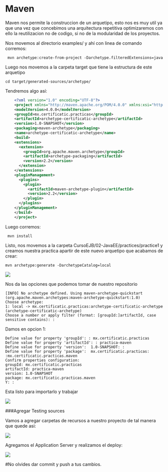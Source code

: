 # Maven 

Maven nos permite la construccion de un arquetipo, esto nos es muy util ya que una vez que concebimos una arquitectura
repetitiva optimizaremos con ello la reutilizacion no de codigo, si no de la modularidad de los proyectos.



Nos movemos al directorio examples/ y ahí con linea de comando corremos:

     mvn archetype:create-from-project -Darchetype.filteredExtensions=java

Luego nos movemos a la carpeta target que tiene la estructura de este arquetipo

    cd target/generated-sources/archetype/

Tendremos algo así:

```xml
    <?xml version="1.0" encoding="UTF-8"?>
    <project xmlns="http://maven.apache.org/POM/4.0.0" xmlns:xsi="http://www.w3.org/2001/XMLSchema-instance" xsi:schemaLocation="http://maven.apache.org/POM/4.0.0 http://maven.apache.org/xsd/maven-4.0.0.xsd">
    <modelVersion>4.0.0</modelVersion>
    <groupId>mx.certificatic.practicas</groupId>
    <artifactId>archetype-certificatic-archetype</artifactId>
    <version>1.0-SNAPSHOT</version>
    <packaging>maven-archetype</packaging>
    <name>archetype-certificatic-archetype</name>
    <build>
    <extensions>
      <extension>
        <groupId>org.apache.maven.archetype</groupId>
        <artifactId>archetype-packaging</artifactId>
        <version>2.2</version>
      </extension>
    </extensions>
    <pluginManagement>
      <plugins>
        <plugin>
          <artifactId>maven-archetype-plugin</artifactId>
          <version>2.2</version>
        </plugin>
      </plugins>
    </pluginManagement>
    </build>
    </project>
```

Luego corremos:

     mvn install

Listo, nos movemos a la carpeta CursoEJB/02-JavaEE/practices/practice1  y creamos nuestra practica apartir de este nuevo arquetipo que acabamos de crear:

    mvn archetype:generate -DarchetypeCatalog=local


![](http://snag.gy/v6UUS.jpg)

Nos da las opciones que podemos tomar de nuestro repositorio

    [INFO] No archetype defined. Using maven-archetype-quickstart (org.apache.maven.archetypes:maven-archetype-quickstart:1.0)
    Choose archetype:
    1: local -> mx.certificatic.practicas:archetype-certificatic-archetype (archetype-certificatic-archetype)
    Choose a number or apply filter (format: [groupId:]artifactId, case sensitive contains): :

Damos en opcion 1:

    Define value for property 'groupId': : mx.certificatic.practicas
    Define value for property 'artifactId': : practica-maven
    Define value for property 'version':  1.0-SNAPSHOT: :
    Define value for property 'package':  mx.certificatic.practicas: :mx.certificatic.practicas.maven
    Confirm properties configuration:
    groupId: mx.certificatic.practicas
    artifactId: practica-maven
    version: 1.0-SNAPSHOT
    package: mx.certificatic.practicas.maven
    Y: :

Esta listo para importarlo y trabajar

![](http://snag.gy/cT2ah.jpg)


###Agregar Testing sources

Vamos a agregar carpetas de recursos a nuestro proyecto de tal manera que quede asi:

![](http://snag.gy/QOQ44.jpg)


Agregamos el Application Server y realizamos el deploy:

![](http://snag.gy/2f77d.jpg)


#No olvides dar commit y push a tus cambios.
